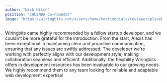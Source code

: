 ```yaml
---
author: "Nick Hitch"
position: "CALENDA Co-Founder"
image: "https://wiringbits.net/assets/home/testimonials/reviewer/placeholder.png"
---
```


Wiringbits came highly recommended by a fellow startup developer, and we couldn't be more grateful for the introduction. From the start, Alexis has been exceptional in maintaining clear and proactive communication, ensuring that any issues are swiftly addressed. The developer we're working with perfectly aligns with our development style, making collaboration seamless and efficient. Additionally, the flexibility Wiringbits offers in development resources has been invaluable to our growing needs. We highly recommend them to any team looking for reliable and adaptable web development expertise!
